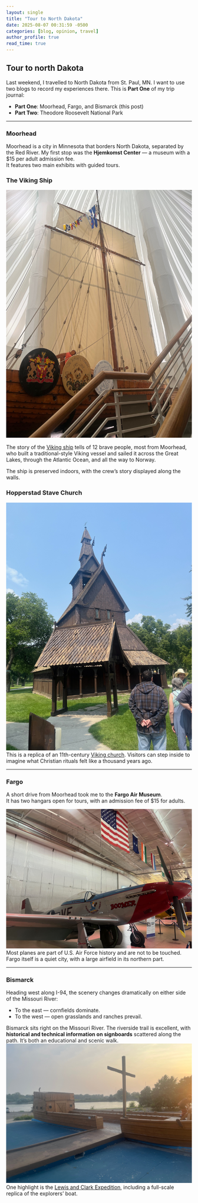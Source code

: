 ```yaml
---
layout: single
title: "Tour to North Dakota"
date: 2025-08-07 00:31:59 -0500
categories: [blog, opinion, travel]
author_profile: true
read_time: true
---
```


## Tour to north Dakota

Last weekend, I travelled to North Dakota from St. Paul, MN. I want to use two blogs to record my experiences there.
This is **Part One** of my trip journal:

- **Part One**: Moorhead, Fargo, and Bismarck (this post)  
- **Part Two**: Theodore Roosevelt National Park

---
### Moorhead
Moorhead is a city in Minnesota that borders North Dakota, separated by the Red River. My first stop was the **Hjemkomst Center** — a museum with a $15 per adult admission fee.  
It features two main exhibits with guided tours.

### **The Viking Ship**
![](/assets/images/blog/vikingShip.jpeg) 

The story of the [Viking ship][vikingship] tells of 12 brave people, most from Moorhead, who built a traditional-style Viking vessel and sailed it across the Great Lakes, through the Atlantic Ocean, and all the way to Norway.  

The ship is preserved indoors, with the crew’s story displayed along the walls.

### **Hopperstad Stave Church**
![](/assets/images/blog/staveChurch.jpeg) 
This is a replica of an 11th-century [Viking church][Stave_Church]. Visitors can step inside to imagine what Christian rituals felt like a thousand years ago.

---

### Fargo
A short drive from Moorhead took me to the **Fargo Air Museum**.  
It has two hangars open for tours, with an admission fee of $15 for adults.  

![](/assets/images/blog/airPlane.jpeg) 
Most planes are part of U.S. Air Force history and are not to be touched.  
Fargo itself is a quiet city, with a large airfield in its northern part. 

---

### Bismarck

Heading west along I-94, the scenery changes dramatically on either side of the Missouri River:  
- To the east — cornfields dominate.  
- To the west — open grasslands and ranches prevail.

Bismarck sits right on the Missouri River. The riverside trail is excellent, with **historical and technical information on signboards** scattered along the path. It’s both an educational and scenic walk.
![](/assets/images/blog/lewisClark.jpeg) 
One highlight is the [Lewis and Clark Expedition][LewisandClark], including a full-scale replica of the explorers’ boat.



[vikingship]: https://www.hcscconline.org/hjemkomst40.html
[Stave_Church]:   https://en.wikipedia.org/wiki/Hopperstad_Stave_Church
[LewisandClark]: https://en.wikipedia.org/wiki/Lewis_and_Clark_Expedition